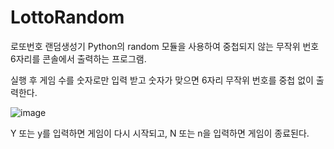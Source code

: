 # LottoRandom
로또번호 랜덤생성기
Python의 random 모듈을 사용하여 중첩되지 않는 무작위 번호 6자리를 콘솔에서 출력하는 프로그램.

실행 후 게임 수를 숫자로만 입력 받고 숫자가 맞으면 6자리 무작위 번호를 중첩 없이 출력한다.

![image](https://user-images.githubusercontent.com/82441945/147295671-098fcce0-36a9-4e91-a5e6-242f26074c07.png)

Y 또는 y를 입력하면 게임이 다시 시작되고, N 또는 n을 입력하면 게임이 종료된다.
